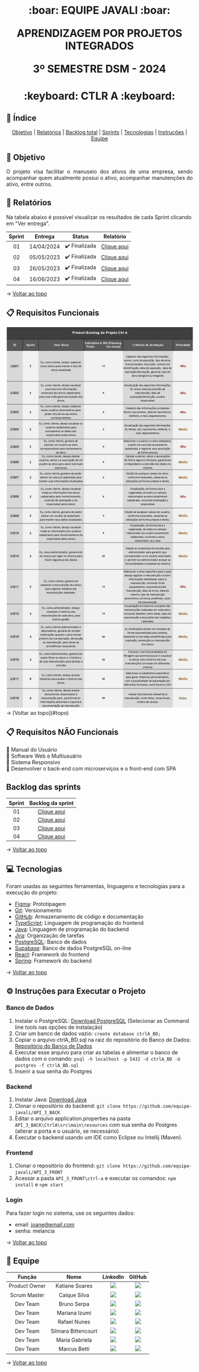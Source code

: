 <span id="topo">
<h1 align='center'>
:boar: EQUIPE JAVALI :boar:

APRENDIZAGEM POR PROJETOS INTEGRADOS

3º SEMESTRE DSM - 2024
</h1>

<h1 align='center'> :keyboard: CTLR A :keyboard: </h1>

## :mag_right: Índice
<p align='center'>
    <a href="#objetivo">Objetivo</a> | 
    <a href="#relatorios">Relatórios</a> |
    <a href="#backlog">Backlog total</a> |
    <a href="#sprints">Sprints</a> |
    <a href="#tecnologias">Tecnologias</a> | 
    <a href="#instrucoes">Instruções</a> | 
    <a href="#equipe">Equipe</a> 
</p>

<span id='objetivo'>

## :dart: Objetivo
<p align='justify'>
    O projeto visa facilitar o manuseio dos ativos de uma empresa,
    sendo acompanhar quem atualmente possui o ativo, acompanhar manutenções do ativo, entre outros.
</p>

<span id='relatorios'>

## :pushpin: Relatórios
Na tabela abaixo é possível visualizar os resultados de cada Sprint clicando em "Ver entrega". 
<!-- [ver entrega](link da sprint correspondente) -->
| Sprint |  Entrega   |            Status           | Relatório |
|:------:|:----------:|:---------------------------:|:---------:|
| 01     | 14/04/2024 | ✔️ Finalizada | [Clique aqui](https://github.com/equipe-javali/API_3/tree/Sprint-1) |
| 02     | 05/05/2023 | ✔️ Finalizada | [Clique aqui](https://github.com/equipe-javali/API_3/tree/Sprint-2) |
| 03     | 26/05/2023 | ✔️ Finalizada | [Clique aqui](https://github.com/equipe-javali/API_3/tree/Sprint-3) |
| 04     | 16/06/2023 | ✔️ Finalizada | [Clique aqui](https://github.com/equipe-javali/API_3/tree/Sprint-4) |

→ [Voltar ao topo](#topo)

<span id='backlog'>

## :clipboard: Requisitos Funcionais

<img src="doc/assets/Product Backlog.png" width="750px">
→ [Voltar ao topo](#topo)

## :clipboard: Requisitos NÃO Funcionais
:pushpin: Manual do Usuário   
:pushpin: Software Web e Multiusuário  
:pushpin: Sistema Responsivo   
:pushpin: Desenvolver o back-end com microserviços e o front-end com SPA  

<span id='sprints'>
<h2>Backlog das sprints</h2>

| Sprint |  Backlog da sprint   |
|:------:|:----------:|
| 01     | [Clique aqui](https://github.com/equipe-javali/API_3/tree/Sprint-1?tab=readme-ov-file#backlog) | 
| 02     | [Clique aqui](https://github.com/equipe-javali/API_3/tree/Sprint-2?tab=readme-ov-file#backlog) | 
| 03     | [Clique aqui](https://github.com/equipe-javali/API_3/tree/Sprint-3?tab=readme-ov-file#backlog) | 
| 04     | [Clique aqui](https://github.com/equipe-javali/API_3/tree/Sprint-4?tab=readme-ov-file#backlog) | 

→ [Voltar ao topo](#topo)

<span id='tecnologias'>

## 💻 Tecnologias
Foram usadas as seguintes ferramentas, linguagens e tecnologias para a execução do projeto:
- [Figma](https://www.figma.com): Prototipagem
- [Git](https://git-scm.com): Versionamento
- [GitHub](https://github.com/): Armazenamento de código e documentação
- [TypeScript](https://www.w3schools.com/js/default.asp): Linguagem de programação do frontend
- [Java](https://java.com): Linguagem de programação do backend
- [Jira](https://www.atlassian.com/software/jira): Organização de tarefas
- [PostgreSQL](https://www.postgresql.org/): Banco de dados
- [Supabase](https://supabase.com/): Banco de dados PostgreSQL on-line
- [React](https://pt-br.reactjs.org/): Framework do frontend
- [Spring](https://spring.io/): Framework do backend

→ [Voltar ao topo](#topo)  
<span id="instrucoes">

## :gear: Instruções para Executar o Projeto

### Banco de Dados

1. Instalar o PostgreSQL: [Download PostgreSQL](https://www.postgresql.org/download/)
   (Selecionar as Command line tools nas opções de instalação)
2. Criar um banco de dados vazio: `create database ctrlA_BD;`
3. Copiar o arquivo ctrlA_BD.sql na raiz do repositório do Banco de Dados: [Repositório do Banco de Dados](https://github.com/equipe-javali/API_3_BD)
4. Executar esse arquivo para criar as tabelas e alimentar o banco de dados com o comando: `psql -h localhost -p 5432 -d ctrlA_BD -U postgres -f ctrlA_BD.sql`
5. Inserir a sua senha do Postgres

### Backend 

1. Instalar Java: [Download Java](https://www.java.com/download/ie_manual.jsp)
2. Clonar o repositório do backend: `git clone https://github.com/equipe-javali/API_3_BACK`
3. Editar o arquivo application.properties na pasta `API_3_BACK\CtrlA\src\main\resources` com sua senha do Postgres (alterar a porta e o usuário, se necessário)
4. Executar o backend usando um IDE como Eclipse ou Intellij (Maven).

### Frontend

1. Clonar o repositório do frontend: `git clone https://github.com/equipe-javali/API_3_FRONT`
2. Acessar a pasta `API_3_FRONT\ctrl-a` e executar os comandos: `npm install` e `npm start`

### Login

Para fazer login no sistema, use os seguintes dados:
- email: joane@email.com
- senha: melancia


→ [Voltar ao topo](#topo)  
<span id="equipe">

## :busts_in_silhouette: Equipe
|     Função    |            Nome           |                                                                                                    LinkedIn                                                                                                    |                                                                                    GitHub                                                                                    |
| :-----------: | :-----------------------: | :------------------------------------------------------------------------------------------------------------------------------------------------------------------------------------------------------------: | :--------------------------------------------------------------------------------------------------------------------------------------------------------------------------: |
| Product Owner | Katiane Soares | <a href="https://www.linkedin.com/in/katiane-soares-4b8193245/" target="_blanck"> <img src="https://img.shields.io/badge/-LinkedIn-%230077B5?style=for-the-badge&logo=linkedin&logoColor=white" target="_blank">          | <a href="https://github.com/Katianefatec" target="_blank"><img src="https://img.shields.io/badge/GitHub-100000?style=for-the-badge&logo=github&logoColor=white"></a>          |
| Scrum Master      | Caique Silva    | <a href="https://www.linkedin.com/in/caiquepastelsilva" target="_blanck"> <img src="https://img.shields.io/badge/-LinkedIn-%230077B5?style=for-the-badge&logo=linkedin&logoColor=white" target="_blank">       | <a href="https://github.com/PasteldePaodeCoxinha" target="_blank"><img src="https://img.shields.io/badge/GitHub-100000?style=for-the-badge&logo=github&logoColor=white"></a> |
| Dev Team      | Bruno Serpa   | <a href="https://www.linkedin.com/in/brunoserpa" target="_blanck"> <img src="https://img.shields.io/badge/-LinkedIn-%230077B5?style=for-the-badge&logo=linkedin&logoColor=white" target="_blank">              | <a href="https://github.com/BrunoSerpa" target="_blank"><img src="https://img.shields.io/badge/GitHub-100000?style=for-the-badge&logo=github&logoColor=white"></a>           |
| Dev Team      | Mariana Izumi       | <a href="https://www.linkedin.com/in/mariana-izumi-developer" target="_blanck"> <img src="https://img.shields.io/badge/-LinkedIn-%230077B5?style=for-the-badge&logo=linkedin&logoColor=white" target="_blank"> | <a href="https://github.com/MariMiks/" target="_blank"><img src="https://img.shields.io/badge/GitHub-100000?style=for-the-badge&logo=github&logoColor=white"></a>            |
| Dev Team      | Rafael Nunes  | <a href="https://www.linkedin.com/in/rafael-nunes-silva"  target="_blanck"> <img src="https://img.shields.io/badge/-LinkedIn-%230077B5?style=for-the-badge&logo=linkedin&logoColor=white" target="_blank">     | <a href="https://github.com/Rafael-Nunes-Silva" target="_blank"><img src="https://img.shields.io/badge/GitHub-100000?style=for-the-badge&logo=github&logoColor=white"></a>   |
| Dev Team      | Silmara Bittencourt  | <a href="https://www.linkedin.com/in/silmara-in%C3%AAs-bittencourt-da-costa-243478214/?trk=people-guest_people_search-card&originalSubdomain=br"  target="_blanck"> <img src="https://img.shields.io/badge/-LinkedIn-%230077B5?style=for-the-badge&logo=linkedin&logoColor=white" target="_blank">     | <a href="https://github.com/SBittencourt"><img src="https://img.shields.io/badge/GitHub-100000?style=for-the-badge&logo=github&logoColor=white"></a>   |
| Dev Team      | Maria Gabriela | <a href="https://www.linkedin.com/in/gabrieia-mello-3819a9270/"  target="_blanck"> <img src="https://img.shields.io/badge/-LinkedIn-%230077B5?style=for-the-badge&logo=linkedin&logoColor=white" target="_blank">     | <a href="https://github.com/MariaGabrielaMello" target="_blank"><img src="https://img.shields.io/badge/GitHub-100000?style=for-the-badge&logo=github&logoColor=white"></a>   |
| Dev Team      | Marcus Betti | <a href="https://www.linkedin.com/in/marcus-betti-715b6614a/"  target="_blanck"> <img src="https://img.shields.io/badge/-LinkedIn-%230077B5?style=for-the-badge&logo=linkedin&logoColor=white" target="_blank">     | <a href="https://github.com/marcusvbe"><img src="https://img.shields.io/badge/GitHub-100000?style=for-the-badge&logo=github&logoColor=white"></a>   |

→ [Voltar ao topo](#topo)
